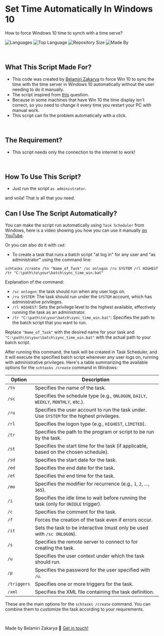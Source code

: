 
# Set Time Automatically In Windows 10
How to force Windows 10 time to synch with a time serve?

![Languages](https://img.shields.io/github/languages/count/kakaa2993/Set-Time-Automatically-in-Win-10?color=%234d41c0)
![Top Language](https://img.shields.io/github/languages/top/kakaa2993/Set-Time-Automatically-in-Win-10?color=%234d41c0)
![Repository Size](https://img.shields.io/github/repo-size/kakaa2993/Set-Time-Automatically-in-Win-10?color=%234d41c0)
![Made By](https://img.shields.io/badge/made%20by-ZakaryaBelamiri-%234d41c0)

<br>

## What This Script Made For?
- This code was created by [Belamiri Zakarya](https://github.com/kakaa2993) to force Win 10 to sync the time with the time server in Windows 10 automatically without the user needing to do it manually.
- The script inspired from [this](https://answers.microsoft.com/en-us/windows/forum/all/how-to-force-windows-10-time-to-synch-with-a-time/20f3b546-af38-42fb-a2d0-d4df13cc8f43) question.
- Because in some machines that have Win 10 the time display isn't correct, so you need to change it every time you restart your PC with manual work.
- This script can fix the problem automatically with a click.

<br>

## The Requirement?
- This script needs only the connection to the internet to work!

<br>

## How To Use This Script?
- Just run the script ``as administrator``.

and voila! That is all that you need.

<be>

## Can I Use The Script Automatically?
You can make the script run automatically using ``Task Scheduler`` from Windows, here is a video showing you how you can use it manually [on YouTube](https://youtu.be/RSwOrK4m82U?si=PzW9tNA-4Gh97k0e).

Or you can also do it with ``cmd``:
- To create a task that runs a batch script "at log in" for any user and "as administrator" using the command line:
```batch
schtasks /create /tn "Name_of_Task" /sc onlogon /ru SYSTEM /rl HIGHEST /tr "C:\path\to\your\batch\sync_time_win.bat"
```

Explanation of the command:

- `/sc onlogon`: the task should run when any user logs on.
- `/ru SYSTEM`: The task should run under the `SYSTEM` account, which has administrative privileges.
- `/rl HIGHEST`: Sets the privilege level to the highest available, effectively running the task as an administrator.
- `/tr "C:\path\to\your\batch\sync_time_win.bat"`: Specifies the path to the batch script that you want to run.

Replace `"Name_of_Task"` with the desired name for your task and `"C:\path\to\your\batch\sync_time_win.bat"` with the actual path to your batch script.

After running this command, the task will be created in Task Scheduler, and it will execute the specified batch script whenever any user logs on, running with administrative privileges.
Here's a table summarizing the available options for the `schtasks /create` command in Windows:

| Option           | Description                                                                                                  |
|------------------|--------------------------------------------------------------------------------------------------------------|
| `/tn`            | Specifies the name of the task.                                                                              |
| `/sc`            | Specifies the schedule type (e.g., `ONLOGON`, `DAILY`, `WEEKLY`, `MONTHLY`, etc.).                           |
| `/ru`            | Specifies the user account to run the task under. Use `SYSTEM` for the highest privileges.                   |
| `/rl`            | Specifies the logon type (e.g., `HIGHEST`, `LIMITED`).                                                        |
| `/tr`            | Specifies the path to the program or script to be run by the task.                                           |
| `/st`            | Specifies the start time for the task (if applicable, based on the chosen schedule).                          |
| `/sd`            | Specifies the start date for the task.                                                                      |
| `/ed`            | Specifies the end date for the task.                                                                        |
| `/et`            | Specifies the end time for the task.                                                                        |
| `/mo`            | Specifies the modifier for recurrence (e.g., `1`, `2`, ..., `365`).                                          |
| `/i`             | Specifies the idle time to wait before running the task (only for `ONIDLE` trigger).                         |
| `/c`             | Specifies the comment for the task.                                                                         |
| `/f`             | Forces the creation of the task even if errors occur.                                                        |
| `/it`            | Sets the task to be interactive (must only be used with `/sc ONLOGON`).                                      |
| `/s`             | Specifies the remote server to connect to for creating the task.                                             |
| `/u`             | Specifies the user context under which the task should run.                                                  |
| `/p`             | Specifies the password for the user specified with `/u`.                                                     |
| `/triggers`      | Specifies one or more triggers for the task.                                                                |
| `/xml`           | Specifies the XML file containing the task definition.                                                       |

These are the main options for the `schtasks /create` command. You can combine them to customize the task according to your requirements.


<br>

Made by Belamiri Zakarya  :wave: [Get in touch!](https://github.com/kakaa2993)
